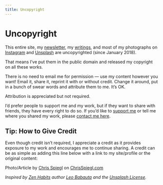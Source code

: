 ```yaml
---
title: Uncopyright
---
```


# Uncopyright

This entire site, my [newsletter](https://chrisspiegl.com/newsletter), my [writings](https://medium.com/chrisspiegl), and most of my photographs on [Instagram](https://instagram.com/chrisspiegl) and [Unsplash](https://unsplash.com/@chrisspiegl) are uncopyrighted (since January 2018).

That means I’ve put them in the public domain and released my copyright on all these works.

There is no need to email me for permission — use my content however you want! Email it, share it, reprint it with or without credit. Change it around, put in a bunch of swear words and attribute them to me. It’s OK.

Attribution is appreciated but not required.

I’d prefer people to support me and my work, but if they want to share with friends, they have every right to do so. If you’d like to [support me](https://chrisspiegl.com/patron) or tell me where you shared my work, please [contact me here](https://chrisspiegl.com/contact).

## Tip: How to Give Credit

Even though credit isn’t required, I appreciate a credit as it provides exposure to my work and encourages me to continue sharing. A credit can be as simple as adding this line below with a link to my site/profile or the original content:

Photo/Article by [Chris Spiegl](https://chrisspiegl.com/) on [ChrisSpiegl.com](https://chrisspiegl.com/)

*Inspired by [Zen Habits](https://zenhabits.net/uncopyright/) author [Leo Babauta](http://leobabauta.com/) and the [Unsplash License](https://unsplash.com/license).*
